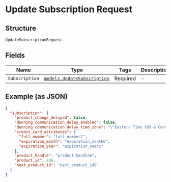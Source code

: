 
# Update Subscription Request

## Structure

`UpdateSubscriptionRequest`

## Fields

| Name | Type | Tags | Description |
|  --- | --- | --- | --- |
| `Subscription` | [`models.UpdateSubscription`](update-subscription.md) | Required | - |

## Example (as JSON)

```json
{
  "subscription": {
    "product_change_delayed": false,
    "dunning_communication_delay_enabled": false,
    "dunning_communication_delay_time_zone": "\"Eastern Time (US & Canada)\"",
    "credit_card_attributes": {
      "full_number": "full_number2",
      "expiration_month": "expiration_month6",
      "expiration_year": "expiration_year2"
    },
    "product_handle": "product_handle6",
    "product_id": 206,
    "next_product_id": "next_product_id6"
  }
}
```


